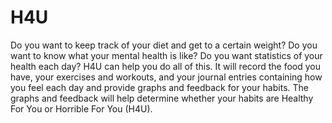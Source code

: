 # H4U

Do you want to keep track of your diet and get to a certain weight? Do you want to know what your mental health is like? Do you want statistics of your health each day? H4U can help you do all of this. It will record the food you have, your exercises and workouts, and your journal entries containing how you feel each day and provide graphs and feedback for your habits. The graphs and feedback will help determine whether your habits are Healthy For You or Horrible For You (H4U).
